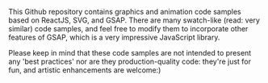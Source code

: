 This Github repository contains graphics and animation code samples based on ReactJS, SVG, and GSAP. There are many swatch-like (read: very similar) code samples, and feel free to modify them to incorporate other features of GSAP, which is a very impressive JavaScript library.

Please keep in mind that these code samples are not intended to present any 'best practices' nor are they production-quality code: they're just for fun, and artistic enhancements are welcome:)
